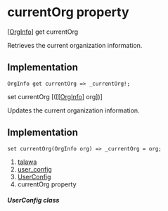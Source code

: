 
<div>

# currentOrg property

</div>



[[OrgInfo](../../models_organization_org_info/OrgInfo-class.html)]
get currentOrg



Retrieves the current organization information.



## Implementation

``` language-dart
OrgInfo get currentOrg => _currentOrg!;
```





set currentOrg
[([[[OrgInfo](../../models_organization_org_info/OrgInfo-class.html)]
org])]



Updates the current organization information.



## Implementation

``` language-dart
set currentOrg(OrgInfo org) => _currentOrg = org;
```








1.  [talawa](../../index.html)
2.  [user_config](../../services_user_config/)
3.  [UserConfig](../../services_user_config/UserConfig-class.html)
4.  currentOrg property

##### UserConfig class







